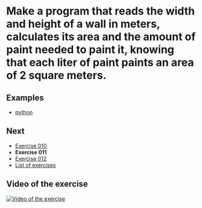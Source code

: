 # Make a program that reads the width and height of a wall in meters, calculates its area and the amount of paint needed to paint it, knowing that each liter of paint paints an area of 2 square meters.

## Examples

- [python](python)

## Next

- [Exercise 010](../010)
- **Exercise 011**
- [Exercise 012](../012)
- [List of exercises](../)

## Video of the exercise

[![Video of the exercise](https://img.youtube.com/vi/mzSJpn9ldt4/maxresdefault.jpg)](https://youtu.be/mzSJpn9ldt4)
